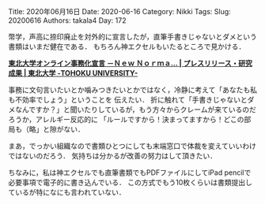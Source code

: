 ﻿Title: 2020年06月16日
Date: 2020-06-16
Category: Nikki
Tags: 
Slug: 20200616
Authors: takala4
Day: 172



幣学，声高に捺印廃止を対外的に宣言したが，直筆手書きじゃないとダメという書類はいまだ健在である．
もちろん神エクセルもいたるところで見かける．

**[東北大学オンライン事務化宣言 －Ｎｅｗ Ｎｏｒｍａ... | プレスリリース・研究成果 | 東北大学 -TOHOKU UNIVERSITY-](https://www.tohoku.ac.jp/japanese/2020/05/press20200528-01-online.html)**


事務に文句言いたいとか噛みつきたいとかではなく，冷静に考えて「あなたも私も不効率でしょう」ということを
伝えたい．
折に触れて「手書きじゃないとダメなんですか？」と聞いたりしているが，もう方々からクレームが来ているのだろうか，アレルギー反応的に
「ルールですから！決まってますから！どこの部局も（略」と隙がない．


まあ，でっかい組織なので書類ひとつにしても末端窓口で体裁を変えていいわけではないのだろう．
気持ちは分かるが改善の努力はして頂きたい．


ちなみに，私は神エクセルでも直筆書類でもPDFファイルにしてiPad pencilで必要事項で電子的に書き込んでいる．
この方式でもう10枚くらいは書類提出しているが特になにも言われていない．
